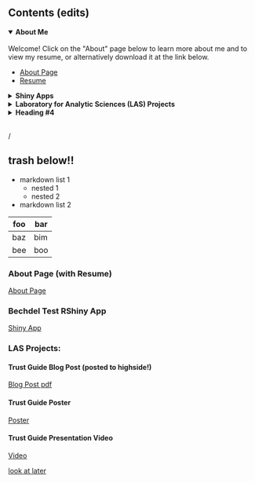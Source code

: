 <h2>Contents (edits)</h2>

<details open>
<summary><b>About Me</b></summary>
<br>
Welcome! Click on the "About" page below to learn more about me and to view my resume, or alternatively download it at the link below. 

+ [About Page](about.md)
+ [Resume](Salo_Grace_Resume.pdf)
</details>


<details><summary><b>Shiny Apps</b></summary>
<p>
+ [Bechdel Test RShiny App](https://gracesalo.shinyapps.io/bechdel_test/)
+ next shiny app #1
+ next shiny app #2
</p>
</details>


<details>
<summary><b>Laboratory for Analytic Sciences (LAS) Projects</b></summary>
<br>
The Laboratory for Analytic Sciences is a research collaboration between the National Security Agency (NSA) and NC State University. As an intern, I worked with Pew Data .. ......, and researched trust in the NSA Analyst reporting space, including compiling a literature review, writing a blog post, and creating an accessible poster.  
<br></br>

After I wrote this blog post, it was posted to the "highside", a colloquial name for the restricted-access webpage for NSA Analysts to securely share information within the NSA intelligence community.
+ [Trust Guide Blog Post](Grace_Salo_Blog_Post.pdf)

A non-research accessible poster summarizing my research into the dynamic of trust within NSA Analyst Reporting.
+ [Trust Guide Poster](https://bit.ly/trustguide)

For my final intern presentation, I chose to share a synopsis of my trust-related research.  
+ [Trust Guide Presentation Video](Grace_Salo_Trust_Project.mp4)
</details>
 
 
<details>
<summary><b>Heading #4</b></summary>
<br> 

- [page one](page1.md)
</details>






<br>/<br>

## trash below!!

 + markdown list 1
    + nested 1
    + nested 2
 + markdown list 2

| foo | bar |
| --- | --- |
| baz | bim |
| bee | boo |


### About Page (with Resume)
[About Page](about.md)

### Bechdel Test RShiny App
[Shiny App](https://gracesalo.shinyapps.io/bechdel_test/)

### LAS Projects:
#### Trust Guide Blog Post (posted to highside!)
[Blog Post pdf](Grace_Salo_Blog_Post.pdf)

#### Trust Guide Poster
[Poster](https://bit.ly/trustguide)

#### Trust Guide Presentation Video
[Video](Grace_Salo_Trust_Project.mp4)

[look at later](bechdel_test/app.R)
